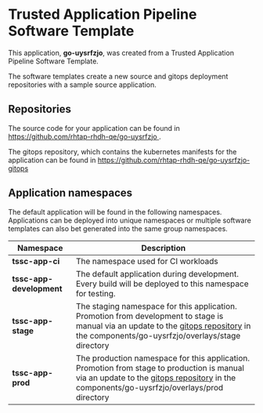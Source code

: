 # Trusted Application Pipeline Software Template

This application, **go-uysrfzjo**, was created from a Trusted Application Pipeline Software Template.

The software templates create a new source and gitops deployment repositories with a sample source application. 

## Repositories

The source code for your application can be found in [https://github.com/rhtap-rhdh-qe/go-uysrfzjo ](https://github.com/rhtap-rhdh-qe/go-uysrfzjo ).
 
The gitops repository, which contains the kubernetes manifests for the application can be found in 
[https://github.com/rhtap-rhdh-qe/go-uysrfzjo-gitops ](https://github.com/rhtap-rhdh-qe/go-uysrfzjo-gitops ) 

## Application namespaces 

The default application will be found in the following namespaces. Applications can be deployed into unique namespaces or multiple software templates can also bet generated into the same group namespaces.  

|  Namespace   |  Description   |  
| -------- | -------- |
| **tssc-app-ci** | The namespace used for CI workloads |
| **tssc-app-development** | The default application during development. Every build will be deployed to this namespace for testing. |
| **tssc-app-stage** | The staging namespace for this application. Promotion from development to stage is manual via an update to the [gitops repository](https://github.com/rhtap-rhdh-qe/go-uysrfzjo-gitops ) in the components/go-uysrfzjo/overlays/stage directory |
| **tssc-app-prod** | The production namespace for this application. Promotion from stage to production is manual via an update to the [gitops repository](https://github.com/rhtap-rhdh-qe/go-uysrfzjo-gitops ) in the components/go-uysrfzjo/overlays/prod directory |